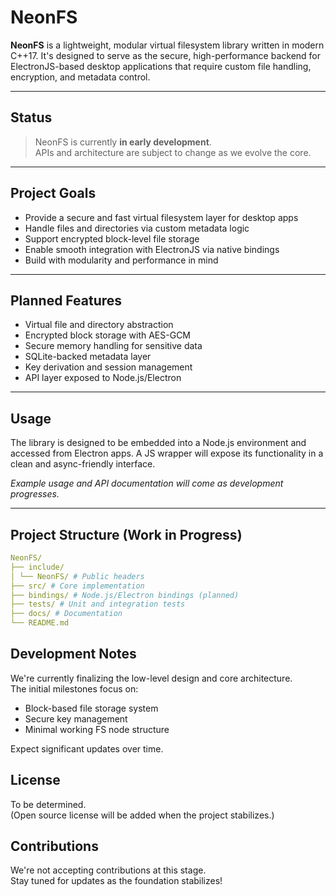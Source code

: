 # NeonFS

**NeonFS** is a lightweight, modular virtual filesystem library written in modern C++17. It's designed to serve as the secure, high-performance backend for ElectronJS-based desktop applications that require custom file handling, encryption, and metadata control.

---

## Status

> NeonFS is currently **in early development**.  
> APIs and architecture are subject to change as we evolve the core.

---

## Project Goals

- Provide a secure and fast virtual filesystem layer for desktop apps
- Handle files and directories via custom metadata logic
- Support encrypted block-level file storage
- Enable smooth integration with ElectronJS via native bindings
- Build with modularity and performance in mind

---

## Planned Features

- Virtual file and directory abstraction
- Encrypted block storage with AES-GCM
- Secure memory handling for sensitive data
- SQLite-backed metadata layer
- Key derivation and session management
- API layer exposed to Node.js/Electron

---

## Usage

The library is designed to be embedded into a Node.js environment and accessed from Electron apps. A JS wrapper will expose its functionality in a clean and async-friendly interface.

_Example usage and API documentation will come as development progresses._

---

## Project Structure (Work in Progress)

```yaml
NeonFS/
├── include/
│ └── NeonFS/ # Public headers
├── src/ # Core implementation
├── bindings/ # Node.js/Electron bindings (planned)
├── tests/ # Unit and integration tests
├── docs/ # Documentation
└── README.md
```

## Development Notes

We're currently finalizing the low-level design and core architecture.  
The initial milestones focus on:

- Block-based file storage system
- Secure key management
- Minimal working FS node structure

Expect significant updates over time.

## License

To be determined.  
(Open source license will be added when the project stabilizes.)

## Contributions

We're not accepting contributions at this stage.  
Stay tuned for updates as the foundation stabilizes!